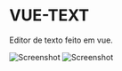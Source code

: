 # VUE-TEXT
 Editor de texto feito em vue.

![Screenshot](img/Screenshot_4)
![Screenshot](img/Screenshot_6)
